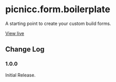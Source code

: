 # picnicc.form.boilerplate

A starting point to create your custom build forms.

[View live](http://picnicc.github.io/picnicc.form.boilerplate)

## Change Log

### 1.0.0

Initial Release.